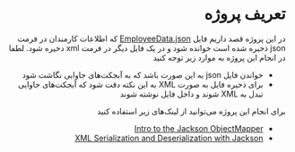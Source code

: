 <div dir="rtl" align='right'>

# تعریف پروژه 

در این پروژه قصد داریم فایل [EmployeeData.json](./EmployeeData.json) که اطلاعات کارمندان در فرمت json ذخیره شده است خوانده شود و در یک فایل دیگر در فرمت xml دخیره شود.
لطفا در انجام این پروژه به موارد زیر توجه کنید
- خواندن فایل json به این صورت باشد که به آبجکت‌های جاوایی نگاشت شود
- برای ذخیره فایل به صورت XML به این نکته دقت شود که آبجکت‌های جاوایی تبدل به XML شوند و داخل فایل نوشته شوند

برای انجام این پروژه می‌توانید از لینک‌های زیر استفاده کنید
- [Intro to the Jackson ObjectMapper](https://www.baeldung.com/jackson-object-mapper-tutorial)
- [XML Serialization and Deserialization with Jackson](https://www.baeldung.com/jackson-xml-serialization-and-deserialization)

</div>